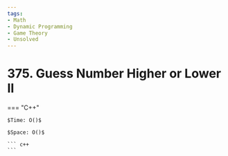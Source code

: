 ```yaml
---
tags:
- Math
- Dynamic Programming
- Game Theory
- Unsolved
---
```



# 375. Guess Number Higher or Lower II

=== "C++"

    $Time: O()$

    $Space: O()$

    ``` c++
    ```
